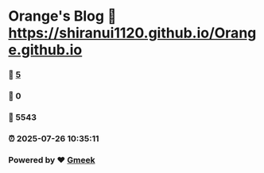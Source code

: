 # Orange's Blog :link: https://shiranui1120.github.io/Orange.github.io 
### :page_facing_up: [5](https://shiranui1120.github.io/Orange.github.io/tag.html) 
### :speech_balloon: 0 
### :hibiscus: 5543 
### :alarm_clock: 2025-07-26 10:35:11 
### Powered by :heart: [Gmeek](https://github.com/Meekdai/Gmeek)

